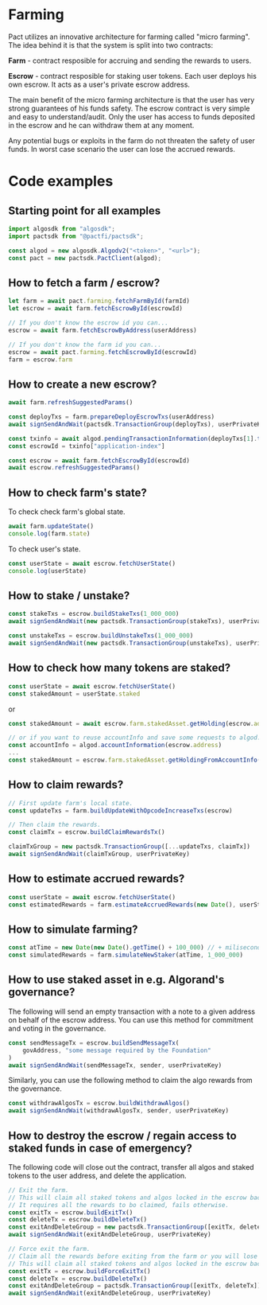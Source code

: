 # Farming

Pact utilizes an innovative architecture for farming called "micro farming". The idea behind it is that the system is split into two contracts:

**Farm** - contract resposible for accruing and sending the rewards to users.

**Escrow** - contract resposible for staking user tokens. Each user deploys his own escrow. It acts as a user's private escrow address.

The main benefit of the micro farming architecture is that the user has very strong guarantees of his funds safety. The escrow contract is very simple and easy to understand/audit. Only the user has access to funds deposited in the escrow and he can withdraw them at any moment.

Any potential bugs or exploits in the farm do not threaten the safety of user funds. In worst case scenario the user can lose the accrued rewards.

# Code examples

## Starting point for all examples

```js
import algosdk from "algosdk";
import pactsdk from "@pactfi/pactsdk";

const algod = new algosdk.Algodv2("<token>", "<url>");
const pact = new pactsdk.PactClient(algod);
```

## How to fetch a farm / escrow?

```js
let farm = await pact.farming.fetchFarmById(farmId)
let escrow = await farm.fetchEscrowById(escrowId)

// If you don't know the escrow id you can...
escrow = await farm.fetchEscrowByAddress(userAddress)

// If you don't know the farm id you can...
escrow = await pact.farming.fetchEscrowById(escrowId)
farm = escrow.farm
```

## How to create a new escrow?

```js
await farm.refreshSuggestedParams()

const deployTxs = farm.prepareDeployEscrowTxs(userAddress)
await signSendAndWait(pactsdk.TransactionGroup(deployTxs), userPrivateKey)

const txinfo = await algod.pendingTransactionInformation(deployTxs[1].txID()).do()
const escrowId = txinfo["application-index"]

const escrow = await farm.fetchEscrowById(escrowId)
await escrow.refreshSuggestedParams()
```

## How to check farm's state?

To check check farm's global state.

```js
await farm.updateState()
console.log(farm.state)
```

To check user's state.

```js
const userState = await escrow.fetchUserState()
console.log(userState)
```

## How to stake / unstake?

```js
const stakeTxs = escrow.buildStakeTxs(1_000_000)
await signSendAndWait(new pactsdk.TransactionGroup(stakeTxs), userPrivateKey)
```

```js
const unstakeTxs = escrow.buildUnstakeTxs(1_000_000)
await signSendAndWait(new pactsdk.TransactionGroup(unstakeTxs), userPrivateKey)
```

## How to check how many tokens are staked?

```js
const userState = await escrow.fetchUserState()
const stakedAmount = userState.staked
```

or

```js
const stakedAmount = await escrow.farm.stakedAsset.getHolding(escrow.address)

// or if you want to reuse accountInfo and save some requests to algod.
const accountInfo = algod.accountInformation(escrow.address)
...
const stakedAmount = escrow.farm.stakedAsset.getHoldingFromAccountInfo(accountInfo)
```

## How to claim rewards?

```js
// First update farm's local state.
const updateTxs = farm.buildUpdateWithOpcodeIncreaseTxs(escrow)

// Then claim the rewards.
const claimTx = escrow.buildClaimRewardsTx()

claimTxGroup = new pactsdk.TransactionGroup([...updateTxs, claimTx])
await signSendAndWait(claimTxGroup, userPrivateKey)
```

## How to estimate accrued rewards?

```js
const userState = await escrow.fetchUserState()
const estimatedRewards = farm.estimateAccruedRewards(new Date(), userState)
```

## How to simulate farming?

```js
const atTime = new Date(new Date().getTime() + 100_000) // + miliseconds
const simulatedRewards = farm.simulateNewStaker(atTime, 1_000_000)
```

## How to use staked asset in e.g. Algorand's governance?

The following will send an empty transaction with a note to a given address on behalf of the escrow address. You can use this method for commitment and voting in the governance.

```js
const sendMessageTx = escrow.buildSendMessageTx(
    govAddress, "some message required by the Foundation"
)
await signSendAndWait(sendMessageTx, sender, userPrivateKey)
```

Similarly, you can use the following method to claim the algo rewards from the governance.

```js
const withdrawAlgosTx = escrow.buildWithdrawAlgos()
await signSendAndWait(withdrawAlgosTx, sender, userPrivateKey)
```

## How to destroy the escrow / regain access to staked funds in case of emergency?

The following code will close out the contract, transfer all algos and staked tokens to the user address, and delete the application.

```js
// Exit the farm.
// This will claim all staked tokens and algos locked in the escrow back to the user account and delete the escrow.
// It requires all the rewards to bo claimed, fails otherwise.
const exitTx = escrow.buildExitTx()
const deleteTx = escrow.buildDeleteTx()
const exitAndDeleteGroup = new pactsdk.TransactionGroup([exitTx, deleteTx])
await signSendAndWait(exitAndDeleteGroup, userPrivateKey)

// Force exit the farm.
// Claim all the rewards before exiting from the farm or you will lose your rewards.
// This will claim all staked tokens and algos locked in the escrow back to the user account and delete the escrow.
const exitTx = escrow.buildForceExitTx()
const deleteTx = escrow.buildDeleteTx()
const exitAndDeleteGroup = pactsdk.TransactionGroup([exitTx, deleteTx])
await signSendAndWait(exitAndDeleteGroup, userPrivateKey)
```
